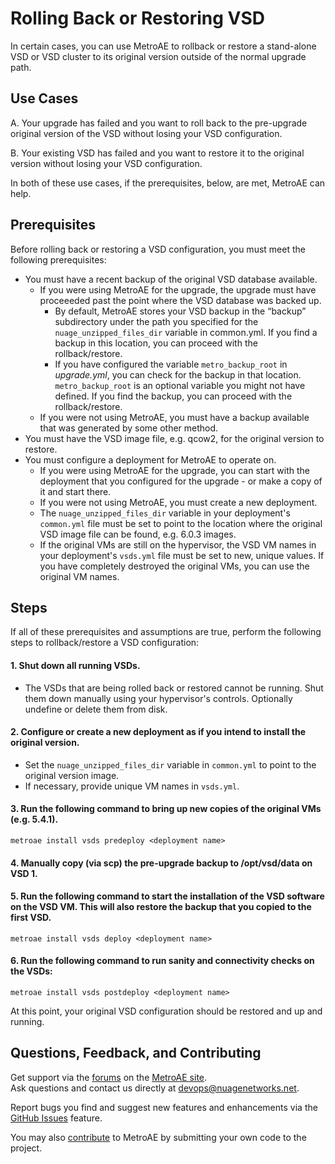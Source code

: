 # Rolling Back or Restoring VSD

In certain cases, you can use MetroAE to rollback or restore a stand-alone VSD or VSD cluster to its original version outside of the normal upgrade path. 

## Use Cases

A. Your upgrade has failed and you want to roll back to the pre-upgrade original version of the VSD without losing your VSD configuration.

B. Your existing VSD has failed and you want to restore it to the original version without losing your VSD configuration.

In both of these use cases, if the prerequisites, below, are met, MetroAE can help.

## Prerequisites

Before rolling back or restoring a VSD configuration, you must meet the following prerequisites: 

* You must have a recent backup of the original VSD database available.
  * If you were using MetroAE for the upgrade, the upgrade must have proceeeded past the point where the VSD database was backed up.
    * By default, MetroAE stores your VSD backup in the “backup” subdirectory under the path you specified for the `nuage_unzipped_files_dir` variable in common.yml. If you find a backup in this location, you can proceed with the rollback/restore. 
    * If you have configured the variable `metro_backup_root` in *upgrade.yml*, you can check for the backup in that location. `metro_backup_root` is an optional variable you might not have defined. If you find the backup, you can proceed with the rollback/restore.
  * If you were not using MetroAE, you must have a backup available that was generated by some other method.
* You must have the VSD image file, e.g. qcow2, for the original version to restore.
* You must configure a deployment for MetroAE to operate on.
  * If you were using MetroAE for the upgrade, you can start with the deployment that you configured for the upgrade - or make a copy of it and start there.
  * If you were not using MetroAE, you must create a new deployment.
  * The `nuage_unzipped_files_dir` variable in your deployment's `common.yml` file must be set to point to the location where the original VSD image file can be found, e.g. 6.0.3 images.
  * If the original VMs are still on the hypervisor, the VSD VM names in your deployment's `vsds.yml` file must be set to new, unique values. If you have completely destroyed the original VMs, you can use the original VM names.
  
## Steps

If all of these prerequisites and assumptions are true, perform the following steps to rollback/restore a VSD configuration: 

#### 1. Shut down all running VSDs.

* The VSDs that are being rolled back or restored cannot be running. Shut them down manually using your hypervisor's controls. Optionally undefine or delete them from disk. 
  
#### 2. Configure or create a new deployment as if you intend to install the original version.

* Set the `nuage_unzipped_files_dir` variable in `common.yml` to point to the original version image.
* If necessary, provide unique VM names in `vsds.yml`.
  
#### 3. Run the following command to bring up new copies of the original VMs (e.g. 5.4.1).

`metroae install vsds predeploy <deployment name>`

#### 4. Manually copy (via scp) the pre-upgrade backup to /opt/vsd/data on VSD 1.

#### 5. Run the following command to start the installation of the VSD software on the VSD VM. This will also restore the backup that you copied to the first VSD.

`metroae install vsds deploy <deployment name>`

#### 6. Run the following command to run sanity and connectivity checks on the VSDs: 

`metroae install vsds postdeploy <deployment name>`

At this point, your original VSD configuration should be restored and up and running.

## Questions, Feedback, and Contributing

Get support via the [forums](https://devops.nuagenetworks.net/forums/) on the [MetroAE site](https://devops.nuagenetworks.net/).  
Ask questions and contact us directly at [devops@nuagenetworks.net](mailto:devops@nuagenetworks.net "send email to nuage-metro project").

Report bugs you find and suggest new features and enhancements via the [GitHub Issues](https://github.com/nuagenetworks/nuage-metroae/issues "nuage-metroae issues") feature.

You may also [contribute](CONTRIBUTING.md) to MetroAE by submitting your own code to the project.
